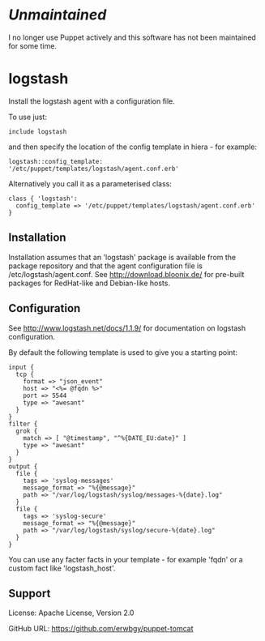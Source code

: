 # _Unmaintained_

I no longer use Puppet actively and this software has not been maintained for some time.

# logstash

Install the logstash agent with a configuration file.

To use just:

    include logstash

and then specify the location of the config template in hiera - for example:

    logstash::config_template: '/etc/puppet/templates/logstash/agent.conf.erb'

Alternatively you call it as a parameterised class:

    class { 'logstash':
      config_template => '/etc/puppet/templates/logstash/agent.conf.erb'
    }

## Installation

Installation assumes that an 'logstash' package is available from the package
repository and that the agent configuration file is /etc/logstash/agent.conf.
See http://download.bloonix.de/ for pre-built packages for RedHat-like and
Debian-like hosts.

## Configuration

See http://www.logstash.net/docs/1.1.9/ for documentation on logstash configuration.

By default the following template is used to give you a starting point:

    input {                                                                 
      tcp {                                                                 
        format => "json_event"                                              
        host => "<%= @fqdn %>"
        port => 5544                                                        
        type => "awesant"                                                   
      }                                                                     
    }                                                                       
    filter {                                                                
      grok {                                                                
        match => [ "@timestamp", "^%{DATE_EU:date}" ]                       
        type => "awesant"                                                   
      }                                                                     
    }
    output {
      file {
        tags => 'syslog-messages'
        message_format => "%{@message}"
        path => "/var/log/logstash/syslog/messages-%{date}.log"
      }
      file {
        tags => 'syslog-secure'
        message_format => "%{@message}"
        path => "/var/log/logstash/syslog/secure-%{date}.log"
      }
    }

You can use any facter facts in your template - for example 'fqdn' or a custom fact like 'logstash_host'.

## Support

License: Apache License, Version 2.0

GitHub URL: https://github.com/erwbgy/puppet-tomcat
